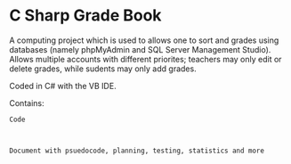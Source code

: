 # C Sharp Grade Book
A computing project which is used to allows one to sort and grades using databases (namely phpMyAdmin and SQL Server Management Studio).
Allows multiple accounts with different priorites; teachers may only edit or delete grades, while sudents may only add grades.

Coded in C# with the VB IDE.




Contains:
	

	Code
  
  
   
  	Document with psuedocode, planning, testing, statistics and more

